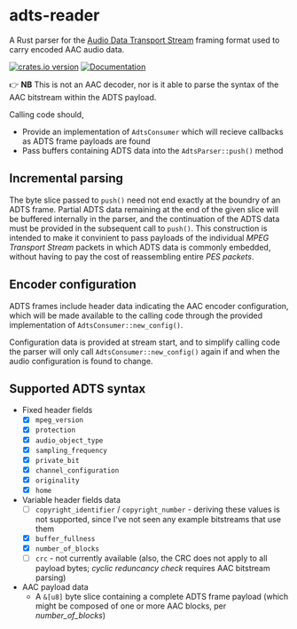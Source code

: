 # adts-reader
A Rust parser for the [Audio Data Transport Stream](https://wiki.multimedia.cx/index.php/ADTS)
framing format used to carry encoded AAC audio data.

[![crates.io version](https://img.shields.io/crates/v/adts-reader.svg)](https://crates.io/crates/adts-reader)
[![Documentation](https://docs.rs/adts-reader/badge.svg)](https://docs.rs/adts-reader)

👉 **NB** This is not an AAC decoder, nor is it able to parse the syntax of the AAC bitstream within the ADTS payload.

Calling code should,
 - Provide an implementation of `AdtsConsumer` which will recieve callbacks as ADTS frame payloads are found
 - Pass buffers containing ADTS data into the `AdtsParser::push()` method

## Incremental parsing
The byte slice passed to `push()` need not end exactly at the boundry of an ADTS frame.  Partial ADTS data
remaining at the end of the given slice will be buffered internally in the parser, and the continuation of the ADTS
data must be provided in the subsequent call to `push()`.  This construction is intended to make it convinient to pass
payloads of the individual _MPEG Transport Stream_ packets in which ADTS data is commonly embedded, without having to
pay the cost of reassembling entire _PES packets_.

## Encoder configuration
ADTS frames include header data indicating the AAC encoder configuration, which will be made available to the calling
code through the provided implementation of `AdtsConsumer::new_config()`.

Configuration data is provided at stream start, and to simplify calling code the parser will only call
`AdtsConsumer::new_config()` again if and when the audio configuration is found to change.

## Supported ADTS syntax

 * Fixed header fields
   * [x] `mpeg_version`
   * [x] `protection`
   * [x] `audio_object_type`
   * [x] `sampling_frequency`
   * [x] `private_bit`
   * [x] `channel_configuration`
   * [x] `originality`
   * [x] `home`
 * Variable header fields data
   * [ ] `copyright_identifier` / `copyright_number` - deriving these values is not supported, since I've not seen any
     example bitstreams that use them
   * [x] `buffer_fullness`
   * [x] `number_of_blocks`
   * [ ] `crc` - not currently available (also, the CRC does not apply to all payload bytes; _cyclic reduncancy check_
     requires AAC bitstream parsing)
 * AAC payload data
   * A `&[u8]` byte slice containing a complete ADTS frame payload (which might be composed of one or more AAC blocks,
     per _number_of_blocks_)

